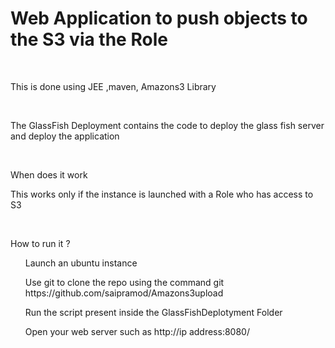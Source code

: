 <h1> Web Application to push objects to the S3 via the Role </h1>
<br>
<p> This is done using JEE ,maven, Amazons3 Library </p>
<br>
<p> The GlassFish Deployment contains the code to deploy the glass fish server and deploy the application </p>
<br>
<p> When does it work </p>
<p> This works only if the instance is launched with a Role who has access to S3</p> <br>
<p> How to run it ? </p>
<ul> Launch an ubuntu instance </ul>
<ul> Use git to clone the repo using the command git https://github.com/saipramod/Amazons3upload </ul>
<ul> Run the script present inside the GlassFishDeplotyment Folder</ul>
<ul> Open your web server such as http://ip address:8080/ </ul>



